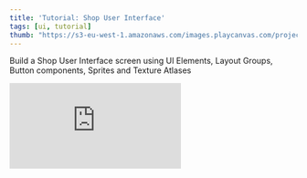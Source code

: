 ```yaml
---
title: 'Tutorial: Shop User Interface'
tags: [ui, tutorial]
thumb: "https://s3-eu-west-1.amazonaws.com/images.playcanvas.com/projects/12/559492/CBFB0A-image-75.jpg"
---
```


Build a Shop User Interface screen using UI Elements, Layout Groups, Button components, Sprites and Texture Atlases

<div className="iframe-container">
    <iframe loading="lazy" src="https://playcanv.as/p/yN4CxzAs/" title="Tutorial: Shop User Interface" webkitallowfullscreen="true" mozallowfullscreen="true" allow="autoplay" allowfullscreen="true" allowvr="" scrolling="no" frameborder="0" />
</div>
